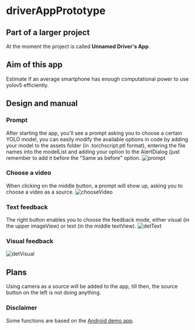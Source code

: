 # driverAppPrototype

## Part of a larger project
At the moment the project is called **Unnamed Driver's App**.

## Aim of this app
Estimate if an average smartphone has enough computational power to use yolov5 efficiently.

## Design and manual
### Prompt
After starting the app, you'll see a prompt asking you to choose a certain YOLO model, you can easily modify the available options in code by adding your model to the assets folder (in .torchscript.ptl format), entering the file names into the modelList and adding your option to the AlertDialog (just remember to add it before the "Same as before" option.
![prompt](https://github.com/AntekBrudka/driverAppPrototype/assets/45321229/cd07452c-60ce-49f0-a5a0-2f6a8a151137)


### Choose a video
When clicking on the middle button, a prompt will show up, asking you to choose a video as a source.
![chooseVideo](https://github.com/AntekBrudka/driverAppPrototype/assets/45321229/e118ad40-ce57-4d8e-b355-875aa8d3bdac)

### Text feedback
The right button enables you to choose the feedback mode, either visual (in the upper imageView) or text (in the middle textView).
![detText](https://github.com/AntekBrudka/driverAppPrototype/assets/45321229/d957144a-8239-4204-8343-29ded02d932d)

### Visual feedback
![detVisual](https://github.com/AntekBrudka/driverAppPrototype/assets/45321229/759528f4-672c-4bff-b6a2-0079f07815ec)

## Plans
Using camera as a source will be added to the app, till then, the source button on the left is not doing anything.

### Disclaimer
Some functions are based on the [Android demo app]([github.com/pytorch/android-demo-app](https://github.com/pytorch/android-demo-app)https://github.com/pytorch/android-demo-app).
